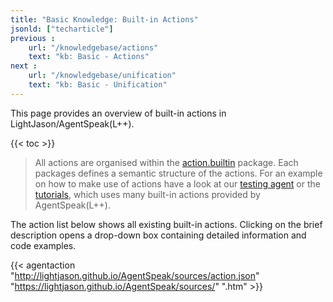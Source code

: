 ```yaml
---
title: "Basic Knowledge: Built-in Actions"
jsonld: ["techarticle"]
previous :
    url: "/knowledgebase/actions"
    text: "kb: Basic - Actions"
next :
    url: "/knowledgebase/unification"
    text: "kb: Basic - Unification"
---
```


This page provides an overview of built-in actions in LightJason/AgentSpeak(L++).

<!--more-->

{{< toc >}}

> All actions are organised within the [action.builtin](http://lightjason.github.io/AgentSpeak/sources/d7/d4b/namespaceorg_1_1lightjason_1_1agentspeak_1_1action_1_1builtin.htm) package. 
> Each packages defines a semantic structure of the actions.
> For an example on how to make use of actions have a look at our [testing agent](https://github.com/LightJason/AgentSpeak/blob/master/src/test/resources/agent/complete.asl) or the [tutorials](/tutorials), which uses many built-in actions provided by AgentSpeak(L++).

The action list below shows all existing built-in actions.
Clicking on the brief description opens a drop-down box containing detailed information and code examples.

{{< agentaction "http://lightjason.github.io/AgentSpeak/sources/action.json" "https://lightjason.github.io/AgentSpeak/sources/" ".htm" >}}
